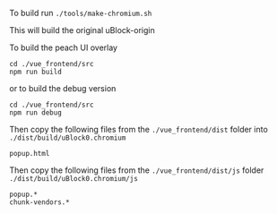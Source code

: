 To build run `./tools/make-chromium.sh`

This will build the original uBlock-origin

To build the peach UI overlay
```
cd ./vue_frontend/src
npm run build
```

or to build the debug version
```
cd ./vue_frontend/src
npm run debug
```

Then copy the following files from the `./vue_frontend/dist` folder into `./dist/build/uBlock0.chromium`

```
popup.html
```

Then copy the following files from the `./vue_frontend/dist/js` folder `./dist/build/uBlock0.chromium/js`

```
popup.*
chunk-vendors.*
```

